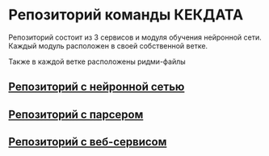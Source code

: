 # Репозиторий команды КЕКДАТА

Репозиторий состоит из 3 сервисов и модуля обучения нейронной сети. Каждый модуль расположен в своей собственной ветке.

Также в каждой ветке расположены ридми-файлы

## [Репозиторий с нейронной сетью](https://github.com/kseniaryabinova/KEKREPAIR/tree/feature/nn)

## [Репозиторий с парсером](https://github.com/kseniaryabinova/KEKREPAIR/tree/parser)

## [Репозиторий с веб-сервисом](https://github.com/kseniaryabinova/KEKREPAIR/tree/feature/ksenia)
